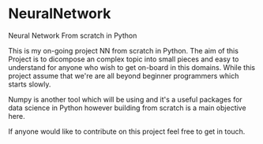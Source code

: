 # NeuralNetwork
Neural Network From scratch in Python 

This is my on-going project NN from scratch in Python. The aim of this Project is to dicompose an complex topic into small pieces and easy to understand for anyone who wish to get on-board in this domains. While this project assume that we're are all beyond beginner programmers which starts slowly.

Numpy is another tool which will be using and it's a useful packages for data science in Python however building from scratch is a main objective here. 

If anyone would like to contribute on this project feel free to get in touch. 

